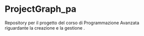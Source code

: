 # ProjectGraph_pa
Repository per il progetto del corso di Programmazione Avanzata riguardante la creazione e la gestione .
